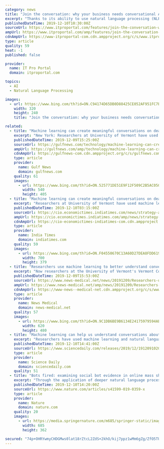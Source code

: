 ```yaml
---
category: news
title: "Join the conversation: why your business needs conversational AI"
excerpt: "Thanks to its ability to use natural language processing (NLP) to map spoken or written words to intent, conversational AI is no longer just a gimmick. Instead, conversational AI is making an impact across nearly every sector — in our homes, cars, call centres, banks, online shops, and hospitals—and the use cases are growing. Combining ..."
publishedDateTime: 2019-12-10T10:30:00Z
sourceUrl: https://www.itproportal.com/features/join-the-conversation-why-your-business-needs-conversational-ai/
ampUrl: https://www.itproportal.com/amp/features/join-the-conversation-why-your-business-needs-conversational-ai/
cdnAmpUrl: https://www-itproportal-com.cdn.ampproject.org/c/s/www.itproportal.com/amp/features/join-the-conversation-why-your-business-needs-conversational-ai/
type: article
quality: 59
heat: -1
published: false

provider:
  name: IT Pro Portal
  domain: itproportal.com

topics:
  - AI
  - Natural Language Processing

images:
  - url: https://www.bing.com/th?id=ON.C94174D65DB0D88425CE052AF951FC7E
    width: 320
    height: 240
    title: "Join the conversation: why your business needs conversational AI"

related:
  - title: "Machine learning can create meaningful conversations on death"
    excerpt: "New York: Researchers at University of Vermont have used machine learning and natural language processing (NLP) to better understand conversations about death, which could eventually help doctors improve their end-of-life communication. Some of the most important, and difficult, conversations in healthcare are the ones that happen amid serious ..."
    publishedDateTime: 2019-12-09T15:25:00Z
    sourceUrl: https://gulfnews.com/technology/machine-learning-can-create-meaningful-conversations-on-death-1.1575905867109
    ampUrl: https://gulfnews.com/amp/technology/machine-learning-can-create-meaningful-conversations-on-death-1.1575905867109
    cdnAmpUrl: https://gulfnews-com.cdn.ampproject.org/c/s/gulfnews.com/amp/technology/machine-learning-can-create-meaningful-conversations-on-death-1.1575905867109
    type: article
    provider:
      name: Gulf News
      domain: gulfnews.com
    quality: 61
    images:
      - url: https://www.bing.com/th?id=ON.525771DE51E9F12F509C2B5AC050F38E
        width: 540
        height: 405
  - title: "Machine learning can create meaningful conversations on death"
    excerpt: "Researchers at University of Vermont have used machine learning and natural language processing (NLP) to better understand conversations about death, which could eventually help doctors improve ..."
    publishedDateTime: 2019-12-10T03:15:00Z
    sourceUrl: https://cio.economictimes.indiatimes.com/news/strategy-and-management/machine-learning-can-create-meaningful-conversations-on-death/72450217
    ampUrl: https://cio.economictimes.indiatimes.com/amp/news/strategy-and-management/machine-learning-can-create-meaningful-conversations-on-death/72450217
    cdnAmpUrl: https://cio-economictimes-indiatimes-com.cdn.ampproject.org/c/s/cio.economictimes.indiatimes.com/amp/news/strategy-and-management/machine-learning-can-create-meaningful-conversations-on-death/72450217
    type: article
    provider:
      name: India Times
      domain: indiatimes.com
    quality: 59
    images:
      - url: https://www.bing.com/th?id=ON.F04550670C13A60D27DEA8FDD619F43C
        width: 700
        height: 379
  - title: "Researchers use machine learning to better understand conversations about death"
    excerpt: "Now researchers at the University of Vermont's Vermont Conversation Lab have used machine learning and natural language processing to better understand what those conversations look like, which could eventually help healthcare providers improve their end-of-life communication. We want to understand this complex thing called a conversation."
    publishedDateTime: 2019-12-09T15:53:00Z
    sourceUrl: https://www.news-medical.net/news/20191209/Researchers-use-machine-learning-to-better-understand-Conversations-about-death.aspx
    ampUrl: https://www.news-medical.net/amp/news/20191209/Researchers-use-machine-learning-to-better-understand-Conversations-about-death.aspx
    cdnAmpUrl: https://www-news--medical-net.cdn.ampproject.org/c/s/www.news-medical.net/amp/news/20191209/Researchers-use-machine-learning-to-better-understand-Conversations-about-death.aspx
    type: article
    provider:
      name: News Medical
      domain: news-medical.net
    quality: 57
    images:
      - url: https://www.bing.com/th?id=ON.9C1DB6BE9B6134E24175979594AEFCE5
        width: 620
        height: 480
  - title: "Machine learning can help us understand conversations about death"
    excerpt: "Researchers have used machine learning and natural language processing to better understand what end-of-life conversations look like. Borrowing techniques used to study fiction, where machine learning algorithms analyze manuscripts to identify story types, the researchers identified several common elements in these conversations. That knowledge ..."
    publishedDateTime: 2019-12-10T14:41:00Z
    sourceUrl: https://www.sciencedaily.com/releases/2019/12/191209102028.htm
    type: article
    provider:
      name: Science Daily
      domain: sciencedaily.com
    quality: 51
  - title: "Bots fired: examining social bot evidence in online mass shooting conversations"
    excerpt: "Through the application of deeper natural language processing techniques, a deliberate content analysis methodology could seek to determine the extent to which specific social bots amplify a particular narrative. Further, the introduction of community detection analysis could identify the existence of particular bots aligning with verifiable ..."
    publishedDateTime: 2019-12-10T14:20:00Z
    sourceUrl: https://www.nature.com/articles/s41599-019-0359-x
    type: article
    provider:
      name: Nature
      domain: nature.com
    quality: 20
    images:
      - url: https://media.springernature.com/m685/springer-static/image/art%3A10.1057%2Fs41599-019-0359-x/MediaObjects/41599_2019_359_Fig1_HTML.png
        width: 685
        height: 362

secured: "74p+OHRYwmyCHDGMws0lat18rZtcL2ZdS+2khO/kij7ppz1wMm6gZg/ZfO5TUVEsnWi1ea4n9skyjAVsqLRJhFeupglj/0Eqhf43UcBOnQCytBxyM2H9N40izgsHgv/VE7dxKplllXyNfPoL2M3ghCRtg2AHc05GS+8hmRDy3ngEFyQXU5JrQ6IXY5t3693Hfc+EZz4caSSIv8Y80e62pel0/VpGJvPNLybpMDCRhEPT7KnQxvF/4zjL/i1/Vh7YcdawW8So8aA+VRFmo1ZtUA==;INySCmAMh0KLMkVm2Xgo9w=="
---
```


